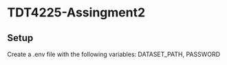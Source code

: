 # TDT4225-Assingment2
## Setup
Create a .env file with the following variables: DATASET_PATH, PASSWORD

